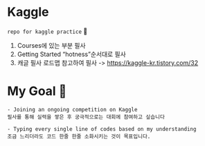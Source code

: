 # Kaggle

`repo for kaggle practice` 🤩

1. Courses에 있는 부분 필사 
2. Getting Started “hotness”순서대로 필사
3. 캐글 필사 로드맵 참고하여 필사 -> https://kaggle-kr.tistory.com/32


# My Goal 🚀
```
- Joining an ongoing competition on Kaggle 
필사를 통해 실력을 쌓은 후 궁극적으로는 대회에 참여하고 싶습니다

- Typing every single line of codes based on my understanding
조금 느리더라도 코드 한줄 한줄 소화시키는 것이 목표입니다.
```
